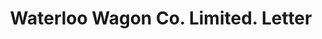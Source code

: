 ---
doi: 10.7916/D8DR46MD
date_other: '1896'
date_other_textual: '1896'
form: correspondence
genre:
- Letters (correspondence)
name:
- Waterloo Wagon Co. Limited
object_in_context_url: https://biggert.cul.columbia.edu/items/view/ave_biggert_01682
subject_hierarchical_geographic:
- Waterloo, New York, United States
subject_name:
- Waterloo Wagon Co. Limited
title: Waterloo Wagon Co. Limited. Letter
sort_title: Waterloo Wagon Co. Limited. Letter
call_number: ave_biggert_01682
coordinates:
- 42.92111111111111,-76.86166666666666
pid: ave_biggert_01682
identifiers: ave_biggert_01682
thumbnail: https://derivativo-3.library.columbia.edu/iiif/2/ldpd:490706/full/!256,256/0/native.jpg
permalink: "/biggert/ave_biggert_01682/"
layout: iiif-image-page
---